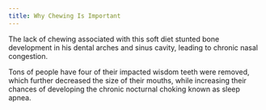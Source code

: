 ```yaml
---
title: Why Chewing Is Important
---
```


The lack of chewing associated with this soft diet stunted bone development in his dental arches and sinus cavity, leading to chronic nasal congestion.

Tons of people have four of their impacted wisdom teeth were removed, which further decreased the size of their mouths, while increasing their chances of developing the chronic nocturnal choking known as sleep apnea.
